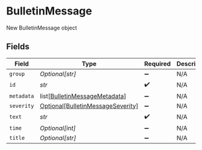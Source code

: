 # BulletinMessage

New BulletinMessage object


## Fields

| Field                                                                               | Type                                                                                | Required                                                                            | Description                                                                         |
| ----------------------------------------------------------------------------------- | ----------------------------------------------------------------------------------- | ----------------------------------------------------------------------------------- | ----------------------------------------------------------------------------------- |
| `group`                                                                             | *Optional[str]*                                                                     | :heavy_minus_sign:                                                                  | N/A                                                                                 |
| `id`                                                                                | *str*                                                                               | :heavy_check_mark:                                                                  | N/A                                                                                 |
| `metadata`                                                                          | list[[BulletinMessageMetadata](../../models/shared/bulletinmessagemetadata.md)]     | :heavy_minus_sign:                                                                  | N/A                                                                                 |
| `severity`                                                                          | [Optional[BulletinMessageSeverity]](../../models/shared/bulletinmessageseverity.md) | :heavy_minus_sign:                                                                  | N/A                                                                                 |
| `text`                                                                              | *str*                                                                               | :heavy_check_mark:                                                                  | N/A                                                                                 |
| `time`                                                                              | *Optional[int]*                                                                     | :heavy_minus_sign:                                                                  | N/A                                                                                 |
| `title`                                                                             | *Optional[str]*                                                                     | :heavy_minus_sign:                                                                  | N/A                                                                                 |